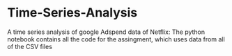 # Time-Series-Analysis
A time series analysis of google Adspend data of Netflix:
The python notebook contains all the code for the assingment, which uses data from all of the CSV files

